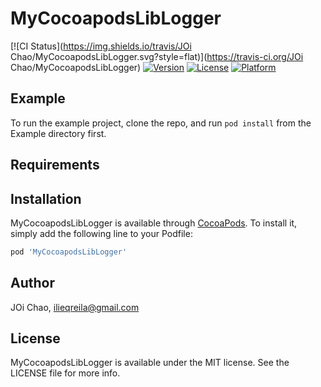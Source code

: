 # MyCocoapodsLibLogger

[![CI Status](https://img.shields.io/travis/JOi Chao/MyCocoapodsLibLogger.svg?style=flat)](https://travis-ci.org/JOi Chao/MyCocoapodsLibLogger)
[![Version](https://img.shields.io/cocoapods/v/MyCocoapodsLibLogger.svg?style=flat)](https://cocoapods.org/pods/MyCocoapodsLibLogger)
[![License](https://img.shields.io/cocoapods/l/MyCocoapodsLibLogger.svg?style=flat)](https://cocoapods.org/pods/MyCocoapodsLibLogger)
[![Platform](https://img.shields.io/cocoapods/p/MyCocoapodsLibLogger.svg?style=flat)](https://cocoapods.org/pods/MyCocoapodsLibLogger)

## Example

To run the example project, clone the repo, and run `pod install` from the Example directory first.

## Requirements

## Installation

MyCocoapodsLibLogger is available through [CocoaPods](https://cocoapods.org). To install
it, simply add the following line to your Podfile:

```ruby
pod 'MyCocoapodsLibLogger'
```

## Author

JOi Chao, ilieqreila@gmail.com

## License

MyCocoapodsLibLogger is available under the MIT license. See the LICENSE file for more info.
